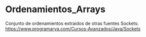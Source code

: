 # Ordenamientos_Arrays
Conjunto de ordenamientos extraidos de otras fuentes
Sockets: https://www.programarya.com/Cursos-Avanzados/Java/Sockets
